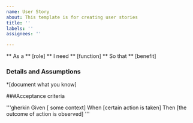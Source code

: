 ```yaml
---
name: User Story
about: This template is for creating user stories
title: ''
labels: ''
assignees: ''

---
```


** As a ** [role]
** I need ** [function]
** So that ** [benefit]

### Details and Assumptions
*[document what you know]

###Acceptance criteria

'''gherkin
Given [ some context]
When [certain action is taken]
Then [the outcome of action is observed]
'''
